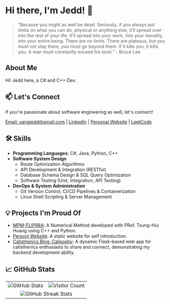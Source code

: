 # Hi there, I'm Jedd! 👋

> “Because you might as well be dead. Seriously, if you always put limits on what you can do, physical or anything else, it’ll spread over into the rest of your life. It’ll spread into your work, into your morality, into your entire being. There are no limits. There are plateaus, but you must not stay there, you must go beyond them. If it kills you, it kills you. A man must constantly exceed his level.” - Bruce Lee

## About Me

Hi! Jedd here, a C# and C++ Dev.  

## 📫 Let's Connect

If you're passionate about software engineering as well, let's connect!  

[Email: yangjedd@gmail.com](mailto:yangjedd@gmail.com) | [LinkedIn](https://www.linkedin.com/in/cheng-chun-yang/) | [Personal Website](https://jeddiot.github.io/jedd-cv/) | [LeetCode](https://leetcode.com/u/jeddiot/)

## 🛠️ Skills

<ul>
    <li><b>Programming Languages</b>: C#, Java, Python, C++</li>
    <li><b>Software System Design</b>
    <ul>
        <li>Route Optimization Algorithms
        <li>API Development & Integration (RESTful)
        <li>Database Schema Design & SQL Query Optimization
        <li>Software Testing (Unit, Integration, API Testing)
    </ul>
    <li><b>DevOps & System Administration</b>
    <ul>
        <li>Git Version Control, CI/CD Pipelines & Containerization
        <li>Linux Shell Scripting & Server Management
    </ul>
</ul>

## 💡 Projects I'm Proud Of

- [MPM-FLIP98A](https://github.com/jeddiot/MPM-FLIP98A): A Numerical Method developed with PRof. Tsung-Hui Huang using C++ and Python.
- [Personl Website](https://github.com/jeddiot/jedd-cv): A static website for self introduction.
- [Calisthenics Blog: Calisophy](https://github.com/jeddiot/calisthenics-blog): A dynamic Flask-based web app for calisthenics enthusiasts to share and connect, demonstrating my backend development ability.

## 📈 GitHub Stats

<!-- ![Your GitHub Stats](https://github-readme-stats.vercel.app/api?username=jeddiot&show_icons=true&theme=radical)
![Visitor Count](https://komarev.com/ghpvc/?username=jeddiot&color=blue) -->

<div align="center">

<table>
    <tr>
        <td>
            <img src="https://github-readme-stats.vercel.app/api?username=jeddiot&show_icons=true&theme=vue" alt="GitHub Stats"/>
        </td>
        <td>
            <img src="https://komarev.com/ghpvc/?username=jeddiot&style=flat&color=brightgreen" alt="Visitor Count"/>
        </td>
    </tr>
    <tr>
        <td colspan="2" align="center">
            <img src="https://github-readme-streak-stats.herokuapp.com/?user=jeddiot&theme=vue" alt="GitHub Streak Stats"/>
        </td>
    </tr>
</table>

</div>
